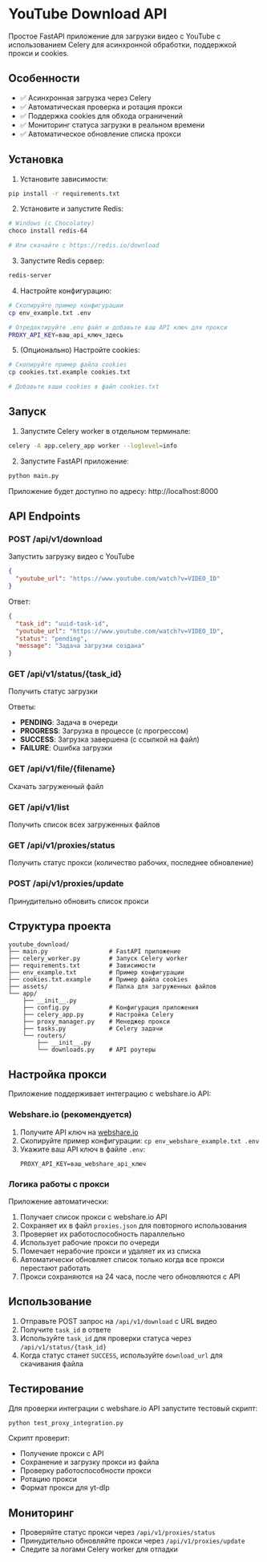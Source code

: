 # YouTube Download API

Простое FastAPI приложение для загрузки видео с YouTube с использованием Celery для асинхронной обработки, поддержкой прокси и cookies.

## Особенности

- ✅ Асинхронная загрузка через Celery
- ✅ Автоматическая проверка и ротация прокси
- ✅ Поддержка cookies для обхода ограничений
- ✅ Мониторинг статуса загрузки в реальном времени
- ✅ Автоматическое обновление списка прокси

## Установка

1. Установите зависимости:
```bash
pip install -r requirements.txt
```

2. Установите и запустите Redis:
```bash
# Windows (с Chocolatey)
choco install redis-64

# Или скачайте с https://redis.io/download
```

3. Запустите Redis сервер:
```bash
redis-server
```

4. Настройте конфигурацию:
```bash
# Скопируйте пример конфигурации
cp env_example.txt .env

# Отредактируйте .env файл и добавьте ваш API ключ для прокси
PROXY_API_KEY=ваш_api_ключ_здесь
```

5. (Опционально) Настройте cookies:
```bash
# Скопируйте пример файла cookies
cp cookies.txt.example cookies.txt

# Добавьте ваши cookies в файл cookies.txt
```

## Запуск

1. Запустите Celery worker в отдельном терминале:
```bash
celery -A app.celery_app worker --loglevel=info
```

2. Запустите FastAPI приложение:
```bash
python main.py
```

Приложение будет доступно по адресу: http://localhost:8000

## API Endpoints

### POST /api/v1/download
Запустить загрузку видео с YouTube
```json
{
  "youtube_url": "https://www.youtube.com/watch?v=VIDEO_ID"
}
```

Ответ:
```json
{
  "task_id": "uuid-task-id",
  "youtube_url": "https://www.youtube.com/watch?v=VIDEO_ID",
  "status": "pending",
  "message": "Задача загрузки создана"
}
```

### GET /api/v1/status/{task_id}
Получить статус загрузки

Ответы:
- **PENDING**: Задача в очереди
- **PROGRESS**: Загрузка в процессе (с прогрессом)
- **SUCCESS**: Загрузка завершена (с ссылкой на файл)
- **FAILURE**: Ошибка загрузки

### GET /api/v1/file/{filename}
Скачать загруженный файл

### GET /api/v1/list
Получить список всех загруженных файлов

### GET /api/v1/proxies/status
Получить статус прокси (количество рабочих, последнее обновление)

### POST /api/v1/proxies/update
Принудительно обновить список прокси

## Структура проекта

```
youtube_download/
├── main.py                 # FastAPI приложение
├── celery_worker.py        # Запуск Celery worker
├── requirements.txt        # Зависимости
├── env_example.txt         # Пример конфигурации
├── cookies.txt.example     # Пример файла cookies
├── assets/                 # Папка для загруженных файлов
└── app/
    ├── __init__.py
    ├── config.py           # Конфигурация приложения
    ├── celery_app.py       # Настройка Celery
    ├── proxy_manager.py    # Менеджер прокси
    ├── tasks.py            # Celery задачи
    └── routers/
        ├── __init__.py
        └── downloads.py    # API роутеры
```

## Настройка прокси

Приложение поддерживает интеграцию с webshare.io API:

### Webshare.io (рекомендуется)
1. Получите API ключ на [webshare.io](https://webshare.io/)
2. Скопируйте пример конфигурации: `cp env_webshare_example.txt .env`
3. Укажите ваш API ключ в файле `.env`:
   ```
   PROXY_API_KEY=ваш_webshare_api_ключ
   ```

### Логика работы с прокси
Приложение автоматически:
1. Получает список прокси с webshare.io API
2. Сохраняет их в файл `proxies.json` для повторного использования
3. Проверяет их работоспособность параллельно
4. Использует рабочие прокси по очереди
5. Помечает нерабочие прокси и удаляет их из списка
6. Автоматически обновляет список только когда все прокси перестают работать
7. Прокси сохраняются на 24 часа, после чего обновляются с API

## Использование

1. Отправьте POST запрос на `/api/v1/download` с URL видео
2. Получите `task_id` в ответе
3. Используйте `task_id` для проверки статуса через `/api/v1/status/{task_id}`
4. Когда статус станет `SUCCESS`, используйте `download_url` для скачивания файла

## Тестирование

Для проверки интеграции с webshare.io API запустите тестовый скрипт:

```bash
python test_proxy_integration.py
```

Скрипт проверит:
- Получение прокси с API
- Сохранение и загрузку прокси из файла
- Проверку работоспособности прокси
- Ротацию прокси
- Формат прокси для yt-dlp

## Мониторинг

- Проверяйте статус прокси через `/api/v1/proxies/status`
- Принудительно обновляйте прокси через `/api/v1/proxies/update`
- Следите за логами Celery worker для отладки
